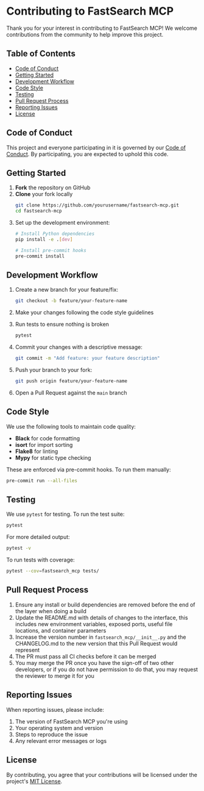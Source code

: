 # Contributing to FastSearch MCP

Thank you for your interest in contributing to FastSearch MCP! We welcome contributions from the community to help improve this project.

## Table of Contents

- [Code of Conduct](#code-of-conduct)
- [Getting Started](#getting-started)
- [Development Workflow](#development-workflow)
- [Code Style](#code-style)
- [Testing](#testing)
- [Pull Request Process](#pull-request-process)
- [Reporting Issues](#reporting-issues)
- [License](#license)

## Code of Conduct

This project and everyone participating in it is governed by our [Code of Conduct](CODE_OF_CONDUCT.md). By participating, you are expected to uphold this code.

## Getting Started

1. **Fork** the repository on GitHub
2. **Clone** your fork locally
   ```bash
   git clone https://github.com/yourusername/fastsearch-mcp.git
   cd fastsearch-mcp
   ```
3. Set up the development environment:
   ```bash
   # Install Python dependencies
   pip install -e .[dev]
   
   # Install pre-commit hooks
   pre-commit install
   ```

## Development Workflow

1. Create a new branch for your feature/fix:
   ```bash
   git checkout -b feature/your-feature-name
   ```

2. Make your changes following the code style guidelines

3. Run tests to ensure nothing is broken
   ```bash
   pytest
   ```

4. Commit your changes with a descriptive message:
   ```bash
   git commit -m "Add feature: your feature description"
   ```

5. Push your branch to your fork:
   ```bash
   git push origin feature/your-feature-name
   ```

6. Open a Pull Request against the `main` branch

## Code Style

We use the following tools to maintain code quality:

- **Black** for code formatting
- **isort** for import sorting
- **Flake8** for linting
- **Mypy** for static type checking

These are enforced via pre-commit hooks. To run them manually:

```bash
pre-commit run --all-files
```

## Testing

We use `pytest` for testing. To run the test suite:

```bash
pytest
```

For more detailed output:

```bash
pytest -v
```

To run tests with coverage:

```bash
pytest --cov=fastsearch_mcp tests/
```

## Pull Request Process

1. Ensure any install or build dependencies are removed before the end of the layer when doing a build
2. Update the README.md with details of changes to the interface, this includes new environment variables, exposed ports, useful file locations, and container parameters
3. Increase the version number in `fastsearch_mcp/__init__.py` and the CHANGELOG.md to the new version that this Pull Request would represent
4. The PR must pass all CI checks before it can be merged
5. You may merge the PR once you have the sign-off of two other developers, or if you do not have permission to do that, you may request the reviewer to merge it for you

## Reporting Issues

When reporting issues, please include:

1. The version of FastSearch MCP you're using
2. Your operating system and version
3. Steps to reproduce the issue
4. Any relevant error messages or logs

## License

By contributing, you agree that your contributions will be licensed under the project's [MIT License](LICENSE).
